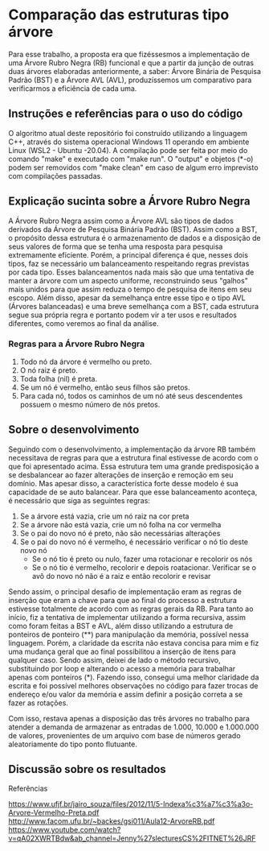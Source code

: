 **Comparação das estruturas tipo árvore**
=

Para esse trabalho, a proposta era que fizéssesmos a implementação de uma Árvore Rubro Negra (RB) funcional e que a partir da junção de outras duas árvores elaboradas anteriormente, a saber: Árvore Binária de Pesquisa Padrão (BST) e a Árvore AVL (AVL), produzíssemos um comparativo para verificarmos a eficiência de cada uma.

## **Instruções e referências para o uso do código**

O algoritmo atual deste repositório foi construído utilizando a linguagem C++, através do sistema operacional Windows 11 operando em ambiente Linux (WSL2 - Ubuntu -20.04). A compilação pode ser feita por meio do comando "make" e executado com "make run". O "output" e objetos (*-o) podem ser removidos com "make clean" em caso de algum erro imprevisto com compilações passadas.

## **Explicação sucinta sobre a Árvore Rubro Negra**

A Árvore Rubro Negra assim como a Árvore AVL são tipos de dados derivados da Árvore de Pesquisa Binária Padrão (BST). Assim como a BST, o propósito dessa estrutura é o armazenamento de dados e a disposição de seus valores de forma que se tenha uma resposta para pesquisa extremamente eficiente. Porém, a principal diferença é que, nesses dois tipos, faz se necessário um balanceamento respeitando regras previstas por cada tipo. Esses balanceamentos nada mais são que uma tentativa de manter a árvore com um aspecto uniforme, reconstruindo seus "galhos" mais unidos para que assim reduza o tempo de pesquisa de itens em seu escopo. Além disso, apesar da semelhança entre esse tipo e o tipo AVL (Árvores balanceadas) e uma breve semelhança com a BST, cada estrutura segue sua própria regra e portanto podem vir a ter usos e resultados diferentes, como veremos ao final da análise.

### Regras para a Árvore Rubro Negra
1. Todo nó da árvore é vermelho ou preto.
2. O nó raiz é preto.
3. Toda folha (nil) é preta.
4. Se um nó é vermelho, então seus filhos são pretos.
5. Para cada nó, todos os caminhos de um nó até seus descendentes possuem o mesmo número de nós pretos.


## **Sobre o desenvolvimento**

Seguindo com o desenvolvimento, a implementação da árvore RB também necessitava de regras para que a estrutura final estivesse de acordo com o que foi apresentado acima. Essa estrutura tem uma grande predisposição a se desbalancear ao fazer alterações de inserção e remoção em seu domínio. Mas apesar disso, a característica forte desse modelo é sua capacidade de se auto balancear. Para que esse balanceamento aconteça, é necessário que siga as seguintes regras:

1. Se a árvore está vazia, crie um nó raiz na cor preta
2. Se a árvore não está vazia, crie um nó folha na cor vermelha
3. Se o pai do novo nó é preto, não são necessárias alterações
4. Se o pai do novo nó é vermelho, é necessário verificar o nó tio deste novo nó
    - Se o nó tio é preto ou nulo, fazer uma rotacionar e recolorir os nós
    - Se o nó tio é vermelho, recolorir e depois roatacionar. Verificar se o avô do novo nó não é a raiz e então recolorir e revisar

Sendo assim, o principal desafio de implementação eram as regras de inserção que eram a chave para que ao final do processo a estrutura estivesse totalmente de acordo com as regras gerais da RB. Para tanto ao início, fiz a tentativa de implementar utilizando a forma recursiva, assim como foram feitas a BST e AVL, além disso utilizando a estrutura de ponteiros de ponteiro (**) para manipulação da memória, possível nessa linguagem. Porém, a claridade da escrita não estava concisa para mim e fiz uma mudança geral que ao final possibilitou a inserção de itens para qualquer caso.
Sendo assim, deixei de lado o método recursivo, substituindo por loop e alterando o acesso a memória para trabalhar apenas com ponteiros (*). Fazendo isso, consegui uma melhor claridade da escrita e foi possível melhores observações no código para fazer trocas de endereço e/ou valor da memória e assim definir a posição correta a se fazer as rotações.

Com isso, restava apenas a disposição das três árvores no trabalho para atender a demanda de armazenar as entradas de 1.000, 10.000 e 1.000.000 de valores, provenientes de um arquivo com base de números gerado aleatoriamente do  tipo ponto flutuante.

## **Discussão sobre os resultados**



Referências

https://www.ufjf.br/jairo_souza/files/2012/11/5-Indexa%c3%a7%c3%a3o-Arvore-Vermelho-Preta.pdf
http://www.facom.ufu.br/~backes/gsi011/Aula12-ArvoreRB.pdf
https://www.youtube.com/watch?v=qA02XWRTBdw&ab_channel=Jenny%27slecturesCS%2FITNET%26JRF